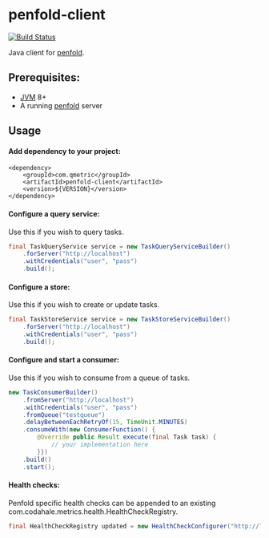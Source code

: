 # penfold-client

[![Build Status](https://travis-ci.org/qmetric/penfold-client.png)](https://travis-ci.org/qmetric/penfold-client)

Java client for [penfold](https://github.com/qmetric/penfold/tree/v1).

## Prerequisites:

* [JVM](https://www.java.com/en/download/) 8+
* A running [penfold](https://github.com/qmetric/penfold/tree/v1) server


## Usage

#### Add dependency to your project:

```
<dependency>
    <groupId>com.qmetric</groupId>
    <artifactId>penfold-client</artifactId>
    <version>${VERSION}</version>
</dependency>
```

#### Configure a query service:

Use this if you wish to query tasks.

```java
final TaskQueryService service = new TaskQueryServiceBuilder()
    .forServer("http://localhost")
    .withCredentials("user", "pass")
    .build();
```


#### Configure a store:

Use this if you wish to create or update tasks.

```java
final TaskStoreService service = new TaskStoreServiceBuilder()
    .forServer("http://localhost")
    .withCredentials("user", "pass")
    .build();
```


#### Configure and start a consumer:

Use this if you wish to consume from a queue of tasks.

```java
new TaskConsumerBuilder()
    .fromServer("http://localhost")
    .withCredentials("user", "pass")
    .fromQueue("testqueue")
    .delayBetweenEachRetryOf(15, TimeUnit.MINUTES)
    .consumeWith(new ConsumerFunction() {
        @Override public Result execute(final Task task) {
            // your implementation here
        }})
    .build()
    .start();
```


#### Health checks:

Penfold specific health checks can be appended to an existing com.codahale.metrics.health.HealthCheckRegistry.

```java
final HealthCheckRegistry updated = new HealthCheckConfigurer("http://localhost", existingHealthCheckRegistry).configure()
```
